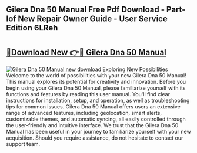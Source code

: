 ## Gilera Dna 50 Manual Free Pdf Download - Part-Iof New Repair Owner Guide - User Service Edition 6LReh

# <h2><a href="http://cf19238.oget.top/?id=Gilera+Dna+50+Manual">🔗Download New 👉🔴 Gilera Dna 50 Manual</a></h2>

[![Gilera Dna 50 Manual new download](https://i.imgur.com/5g1atiW.png)](http://cf19238.oget.top/?id=Gilera+Dna+50+Manual)
Exploring New Possibilities Welcome to the world of possibilities with your new Gilera Dna 50 Manual! This manual explores its potential for creativity and innovation. Before you begin using your Gilera Dna 50 Manual, please familiarize yourself with its functions and features by reading this user manual. You'll find clear instructions for installation, setup, and operation, as well as troubleshooting tips for common issues. Gilera Dna 50 Manual offers users an extensive range of advanced features, including geolocation, smart alerts, customizable themes, and automatic syncing, all easily controlled through the user-friendly and intuitive interface. We trust that the Gilera Dna 50 Manual has been useful in your journey to familiarize yourself with your new acquisition. Should you require assistance, do not hesitate to contact our support team.
